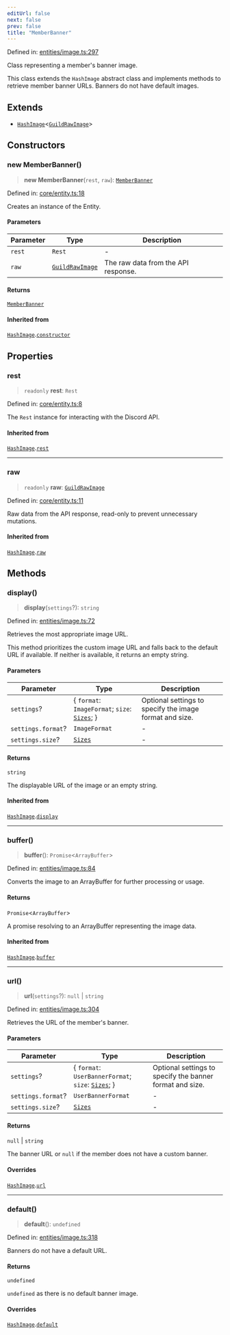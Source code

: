 ```yaml
---
editUrl: false
next: false
prev: false
title: "MemberBanner"
---
```


Defined in: [entities/image.ts:297](https://github.com/KingsBeCattz/Kodkord/blob/d60ae5f731db3a8ab6bde538c1e575cda7085372/packages/classes/src/entities/image.ts#L297)

Class representing a member's banner image.

This class extends the `HashImage` abstract class and implements methods to
retrieve member banner URLs. Banners do not have default images.

## Extends

- [`HashImage`](/api-classes/classes/hashimage/)\<[`GuildRawImage`](/api-classes/type-aliases/guildrawimage/)\>

## Constructors

### new MemberBanner()

> **new MemberBanner**(`rest`, `raw`): [`MemberBanner`](/api-classes/classes/memberbanner/)

Defined in: [core/entity.ts:18](https://github.com/KingsBeCattz/Kodkord/blob/d60ae5f731db3a8ab6bde538c1e575cda7085372/packages/classes/src/core/entity.ts#L18)

Creates an instance of the Entity.

#### Parameters

| Parameter | Type | Description |
| ------ | ------ | ------ |
| `rest` | `Rest` | - |
| `raw` | [`GuildRawImage`](/api-classes/type-aliases/guildrawimage/) | The raw data from the API response. |

#### Returns

[`MemberBanner`](/api-classes/classes/memberbanner/)

#### Inherited from

[`HashImage`](/api-classes/classes/hashimage/).[`constructor`](/api-classes/classes/hashimage/#constructors)

## Properties

### rest

> `readonly` **rest**: `Rest`

Defined in: [core/entity.ts:8](https://github.com/KingsBeCattz/Kodkord/blob/d60ae5f731db3a8ab6bde538c1e575cda7085372/packages/classes/src/core/entity.ts#L8)

The `Rest` instance for interacting with the Discord API.

#### Inherited from

[`HashImage`](/api-classes/classes/hashimage/).[`rest`](/api-classes/classes/hashimage/#rest-1)

***

### raw

> `readonly` **raw**: [`GuildRawImage`](/api-classes/type-aliases/guildrawimage/)

Defined in: [core/entity.ts:11](https://github.com/KingsBeCattz/Kodkord/blob/d60ae5f731db3a8ab6bde538c1e575cda7085372/packages/classes/src/core/entity.ts#L11)

Raw data from the API response, read-only to prevent unnecessary mutations.

#### Inherited from

[`HashImage`](/api-classes/classes/hashimage/).[`raw`](/api-classes/classes/hashimage/#raw-1)

## Methods

### display()

> **display**(`settings`?): `string`

Defined in: [entities/image.ts:72](https://github.com/KingsBeCattz/Kodkord/blob/d60ae5f731db3a8ab6bde538c1e575cda7085372/packages/classes/src/entities/image.ts#L72)

Retrieves the most appropriate image URL.

This method prioritizes the custom image URL and falls back to the default
URL if available. If neither is available, it returns an empty string.

#### Parameters

| Parameter | Type | Description |
| ------ | ------ | ------ |
| `settings`? | \{ `format`: `ImageFormat`; `size`: [`Sizes`](/api-classes/type-aliases/sizes/); \} | Optional settings to specify the image format and size. |
| `settings.format`? | `ImageFormat` | - |
| `settings.size`? | [`Sizes`](/api-classes/type-aliases/sizes/) | - |

#### Returns

`string`

The displayable URL of the image or an empty string.

#### Inherited from

[`HashImage`](/api-classes/classes/hashimage/).[`display`](/api-classes/classes/hashimage/#display)

***

### buffer()

> **buffer**(): `Promise`\<`ArrayBuffer`\>

Defined in: [entities/image.ts:84](https://github.com/KingsBeCattz/Kodkord/blob/d60ae5f731db3a8ab6bde538c1e575cda7085372/packages/classes/src/entities/image.ts#L84)

Converts the image to an ArrayBuffer for further processing or usage.

#### Returns

`Promise`\<`ArrayBuffer`\>

A promise resolving to an ArrayBuffer representing the image data.

#### Inherited from

[`HashImage`](/api-classes/classes/hashimage/).[`buffer`](/api-classes/classes/hashimage/#buffer)

***

### url()

> **url**(`settings`?): `null` \| `string`

Defined in: [entities/image.ts:304](https://github.com/KingsBeCattz/Kodkord/blob/d60ae5f731db3a8ab6bde538c1e575cda7085372/packages/classes/src/entities/image.ts#L304)

Retrieves the URL of the member's banner.

#### Parameters

| Parameter | Type | Description |
| ------ | ------ | ------ |
| `settings`? | \{ `format`: `UserBannerFormat`; `size`: [`Sizes`](/api-classes/type-aliases/sizes/); \} | Optional settings to specify the banner format and size. |
| `settings.format`? | `UserBannerFormat` | - |
| `settings.size`? | [`Sizes`](/api-classes/type-aliases/sizes/) | - |

#### Returns

`null` \| `string`

The banner URL or `null` if the member does not have a custom banner.

#### Overrides

[`HashImage`](/api-classes/classes/hashimage/).[`url`](/api-classes/classes/hashimage/#url)

***

### default()

> **default**(): `undefined`

Defined in: [entities/image.ts:318](https://github.com/KingsBeCattz/Kodkord/blob/d60ae5f731db3a8ab6bde538c1e575cda7085372/packages/classes/src/entities/image.ts#L318)

Banners do not have a default URL.

#### Returns

`undefined`

`undefined` as there is no default banner image.

#### Overrides

[`HashImage`](/api-classes/classes/hashimage/).[`default`](/api-classes/classes/hashimage/#default)
